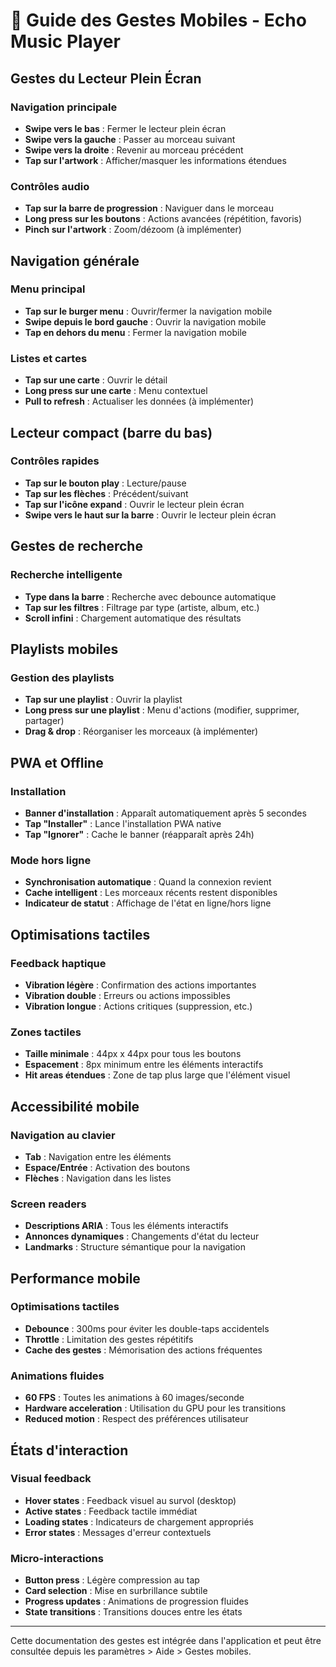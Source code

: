 # 📱 Guide des Gestes Mobiles - Echo Music Player

## Gestes du Lecteur Plein Écran

### Navigation principale
- **Swipe vers le bas** : Fermer le lecteur plein écran
- **Swipe vers la gauche** : Passer au morceau suivant
- **Swipe vers la droite** : Revenir au morceau précédent
- **Tap sur l'artwork** : Afficher/masquer les informations étendues

### Contrôles audio
- **Tap sur la barre de progression** : Naviguer dans le morceau
- **Long press sur les boutons** : Actions avancées (répétition, favoris)
- **Pinch sur l'artwork** : Zoom/dézoom (à implémenter)

## Navigation générale

### Menu principal
- **Tap sur le burger menu** : Ouvrir/fermer la navigation mobile
- **Swipe depuis le bord gauche** : Ouvrir la navigation mobile
- **Tap en dehors du menu** : Fermer la navigation mobile

### Listes et cartes
- **Tap sur une carte** : Ouvrir le détail
- **Long press sur une carte** : Menu contextuel
- **Pull to refresh** : Actualiser les données (à implémenter)

## Lecteur compact (barre du bas)

### Contrôles rapides
- **Tap sur le bouton play** : Lecture/pause
- **Tap sur les flèches** : Précédent/suivant
- **Tap sur l'icône expand** : Ouvrir le lecteur plein écran
- **Swipe vers le haut sur la barre** : Ouvrir le lecteur plein écran

## Gestes de recherche

### Recherche intelligente
- **Type dans la barre** : Recherche avec debounce automatique
- **Tap sur les filtres** : Filtrage par type (artiste, album, etc.)
- **Scroll infini** : Chargement automatique des résultats

## Playlists mobiles

### Gestion des playlists
- **Tap sur une playlist** : Ouvrir la playlist
- **Long press sur une playlist** : Menu d'actions (modifier, supprimer, partager)
- **Drag & drop** : Réorganiser les morceaux (à implémenter)

## PWA et Offline

### Installation
- **Banner d'installation** : Apparaît automatiquement après 5 secondes
- **Tap "Installer"** : Lance l'installation PWA native
- **Tap "Ignorer"** : Cache le banner (réapparaît après 24h)

### Mode hors ligne
- **Synchronisation automatique** : Quand la connexion revient
- **Cache intelligent** : Les morceaux récents restent disponibles
- **Indicateur de statut** : Affichage de l'état en ligne/hors ligne

## Optimisations tactiles

### Feedback haptique
- **Vibration légère** : Confirmation des actions importantes
- **Vibration double** : Erreurs ou actions impossibles
- **Vibration longue** : Actions critiques (suppression, etc.)

### Zones tactiles
- **Taille minimale** : 44px x 44px pour tous les boutons
- **Espacement** : 8px minimum entre les éléments interactifs
- **Hit areas étendues** : Zone de tap plus large que l'élément visuel

## Accessibilité mobile

### Navigation au clavier
- **Tab** : Navigation entre les éléments
- **Espace/Entrée** : Activation des boutons
- **Flèches** : Navigation dans les listes

### Screen readers
- **Descriptions ARIA** : Tous les éléments interactifs
- **Annonces dynamiques** : Changements d'état du lecteur
- **Landmarks** : Structure sémantique pour la navigation

## Performance mobile

### Optimisations tactiles
- **Debounce** : 300ms pour éviter les double-taps accidentels
- **Throttle** : Limitation des gestes répétitifs
- **Cache des gestes** : Mémorisation des actions fréquentes

### Animations fluides
- **60 FPS** : Toutes les animations à 60 images/seconde
- **Hardware acceleration** : Utilisation du GPU pour les transitions
- **Reduced motion** : Respect des préférences utilisateur

## États d'interaction

### Visual feedback
- **Hover states** : Feedback visuel au survol (desktop)
- **Active states** : Feedback tactile immédiat
- **Loading states** : Indicateurs de chargement appropriés
- **Error states** : Messages d'erreur contextuels

### Micro-interactions
- **Button press** : Légère compression au tap
- **Card selection** : Mise en surbrillance subtile
- **Progress updates** : Animations de progression fluides
- **State transitions** : Transitions douces entre les états

---

Cette documentation des gestes est intégrée dans l'application et peut être consultée depuis les paramètres > Aide > Gestes mobiles.
